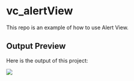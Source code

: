 # vc_alertView
This repo is an example of how to use Alert View.

## Output Preview
Here is the output of this project:

![](http://luthfifr.com/buku_ios_101/gif/viewController/vc_alertView.gif)
